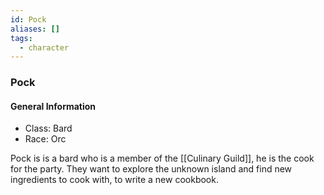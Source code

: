 ```yaml
---
id: Pock
aliases: []
tags:
  - character
---
```


### Pock


#### General Information
- Class: Bard
- Race: Orc


Pock is is a bard who is a member of the [[Culinary Guild]], he is the cook for the party.
They want to explore the unknown island and find new ingredients to cook with, to write a new cookbook.

